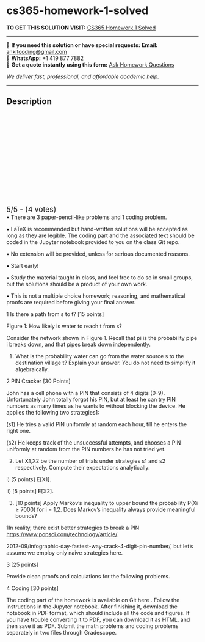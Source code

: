 # cs365-homework-1-solved
**TO GET THIS SOLUTION VISIT:** [CS365 Homework 1 Solved](https://www.ankitcodinghub.com/product/cs365-instructions-solved/)


---

📩 **If you need this solution or have special requests:** **Email:** ankitcoding@gmail.com  
📱 **WhatsApp:** +1 419 877 7882  
📄 **Get a quote instantly using this form:** [Ask Homework Questions](https://www.ankitcodinghub.com/services/ask-homework-questions/)

*We deliver fast, professional, and affordable academic help.*

---

<h2>Description</h2>



<div class="kk-star-ratings kksr-auto kksr-align-center kksr-valign-top" data-payload="{&quot;align&quot;:&quot;center&quot;,&quot;id&quot;:&quot;117832&quot;,&quot;slug&quot;:&quot;default&quot;,&quot;valign&quot;:&quot;top&quot;,&quot;ignore&quot;:&quot;&quot;,&quot;reference&quot;:&quot;auto&quot;,&quot;class&quot;:&quot;&quot;,&quot;count&quot;:&quot;4&quot;,&quot;legendonly&quot;:&quot;&quot;,&quot;readonly&quot;:&quot;&quot;,&quot;score&quot;:&quot;5&quot;,&quot;starsonly&quot;:&quot;&quot;,&quot;best&quot;:&quot;5&quot;,&quot;gap&quot;:&quot;4&quot;,&quot;greet&quot;:&quot;Rate this product&quot;,&quot;legend&quot;:&quot;5\/5 - (4 votes)&quot;,&quot;size&quot;:&quot;24&quot;,&quot;title&quot;:&quot;CS365 Homework 1 Solved&quot;,&quot;width&quot;:&quot;138&quot;,&quot;_legend&quot;:&quot;{score}\/{best} - ({count} {votes})&quot;,&quot;font_factor&quot;:&quot;1.25&quot;}">

<div class="kksr-stars">

<div class="kksr-stars-inactive">
            <div class="kksr-star" data-star="1" style="padding-right: 4px">


<div class="kksr-icon" style="width: 24px; height: 24px;"></div>
        </div>
            <div class="kksr-star" data-star="2" style="padding-right: 4px">


<div class="kksr-icon" style="width: 24px; height: 24px;"></div>
        </div>
            <div class="kksr-star" data-star="3" style="padding-right: 4px">


<div class="kksr-icon" style="width: 24px; height: 24px;"></div>
        </div>
            <div class="kksr-star" data-star="4" style="padding-right: 4px">


<div class="kksr-icon" style="width: 24px; height: 24px;"></div>
        </div>
            <div class="kksr-star" data-star="5" style="padding-right: 4px">


<div class="kksr-icon" style="width: 24px; height: 24px;"></div>
        </div>
    </div>

<div class="kksr-stars-active" style="width: 138px;">
            <div class="kksr-star" style="padding-right: 4px">


<div class="kksr-icon" style="width: 24px; height: 24px;"></div>
        </div>
            <div class="kksr-star" style="padding-right: 4px">


<div class="kksr-icon" style="width: 24px; height: 24px;"></div>
        </div>
            <div class="kksr-star" style="padding-right: 4px">


<div class="kksr-icon" style="width: 24px; height: 24px;"></div>
        </div>
            <div class="kksr-star" style="padding-right: 4px">


<div class="kksr-icon" style="width: 24px; height: 24px;"></div>
        </div>
            <div class="kksr-star" style="padding-right: 4px">


<div class="kksr-icon" style="width: 24px; height: 24px;"></div>
        </div>
    </div>
</div>


<div class="kksr-legend" style="font-size: 19.2px;">
            5/5 - (4 votes)    </div>
    </div>
• There are 3 paper-pencil-like problems and 1 coding problem.

• LaTeX is recommended but hand-written solutions will be accepted as long as they are legible. The coding part and the associated text should be coded in the Jupyter notebook provided to you on the class Git repo.

• No extension will be provided, unless for serious documented reasons.

• Start early!

• Study the material taught in class, and feel free to do so in small groups, but the solutions should be a product of your own work.

• This is not a multiple choice homework; reasoning, and mathematical proofs are required before giving your final answer.

1 Is there a path from s to t? [15 points]

Figure 1: How likely is water to reach t from s?

Consider the network shown in Figure 1. Recall that pi is the probability pipe i breaks down, and that pipes break down independently.

1. What is the probability water can go from the water source s to the destination village t? Explain your answer. You do not need to simplify it algebraically.

2 PIN Cracker [30 Points]

John has a cell phone with a PIN that consists of 4 digits (0-9). Unfortunately John totally forgot his PIN, but at least he can try PIN numbers as many times as he wants to without blocking the device. He applies the following two strategies1:

(s1) He tries a valid PIN uniformly at random each hour, till he enters the right one.

(s2) He keeps track of the unsuccessful attempts, and chooses a PIN uniformly at random from the PIN numbers he has not tried yet.

2. Let X1,X2 be the number of trials under strategies s1 and s2 respectively. Compute their expectations analytically:

i) [5 points] E[X1].

ii) [5 points] E[X2].

3. [10 points] Apply Markov’s inequality to upper bound the probability P(Xi ≥ 7000) for i = 1,2. Does Markov’s inequality always provide meaningful bounds?

1In reality, there exist better strategies to break a PIN https://www.popsci.com/technology/article/

2012-09/infographic-day-fastest-way-crack-4-digit-pin-number/, but let’s assume we employ only naive strategies here.

3 [25 points]

Provide clean proofs and calculations for the following problems.

4 Coding [30 points]

The coding part of the homework is available on Git here . Follow the instructions in the Jupyter notebook. After finishing it, download the notebook in PDF format, which should include all the code and figures. If you have trouble converting it to PDF, you can download it as HTML, and then save it as PDF. Submit the math problems and coding problems separately in two files through Gradescope.
